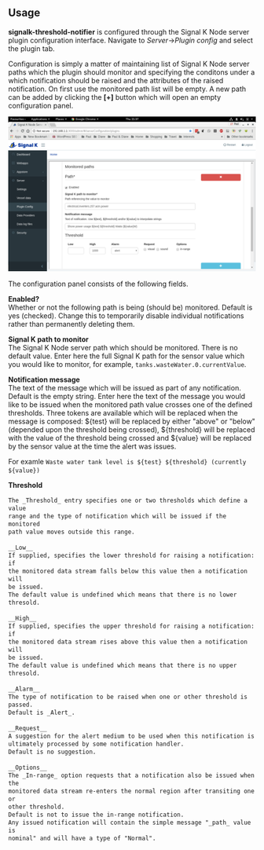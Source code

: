 ## Usage

 __signalk-threshold-notifier__ is configured through the Signal K Node server
plugin configuration interface.
Navigate to _Server_->_Plugin config_ and select the plugin tab.

Configuration is simply a matter of maintaining list of Signal K Node server
paths which the plugin should monitor and specifying the conditons under a
which notification should be raised and the attributes of the raised
notification.
On first use the monitored path list will be empty.
A new path can be added by clicking the __[+]__ button which will open an
empty configuration panel.

![Configuration panel](readme/screenshot.png)

The configuration panel consists of the following fields.

__Enabled?__  
Whether or not the following path is being (should be)  monitored.
Default is yes (checked).
Change this to temporarily disable individual notifications rather than
permanently deleting them.

__Signal K path to monitor__  
The Signal K Node server path which should be monitored.
There is no default value.
Enter here the full Signal K path for the sensor value which you would like to
monitor, for example, `tanks.wasteWater.0.currentValue`.

__Notification message__  
The text of the message which will be issued as part of any notification.
Default is the empty string.
Enter here the text of the message you would like to be issued when the
monitored path value crosses one of the defined thresholds.
Three tokens are available which will be replaced when the message is
composed: ${test} will be replaced by either "above" or "below" (depended upon
the threshold being crossed), ${threshold} will be replaced with the value of
the threshold being crossed and ${value} will be replaced by the sensor
value at the time the alert was issues.

For examle `Waste water tank level is ${test} ${threshold} (currently ${value})`

__Threshold__

    The _Threshold_ entry specifies one or two thresholds which define a value
    range and the type of notification which will be issued if the monitored
    path value moves outside this range.

    __Low__  
    If supplied, specifies the lower threshold for raising a notification: if
    the monitored data stream falls below this value then a notification will
    be issued.
    The default value is undefined which means that there is no lower
    thresold.

    __High__  
    If supplied, specifies the upper threshold for raising a notification: if
    the monitored data stream rises above this value then a notification will
    be issued.
    The default value is undefined which means that there is no upper
    thresold.

    __Alarm__  
    The type of notification to be raised when one or other threshold is
    passed.
    Default is _Alert_.

    __Request__  
    A suggestion for the alert medium to be used when this notification is
    ultimately processed by some notification handler.
    Default is no suggestion.

    __Options__  
    The _In-range_ option requests that a notification also be issued when the
    monitored data stream re-enters the normal region after transiting one or
    other threshold.
    Default is not to issue the in-range notification.
    Any issued notification will contain the simple message "_path_ value is
    nominal" and will have a type of "Normal".
